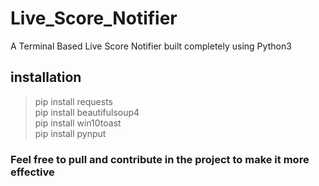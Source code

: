 # Live_Score_Notifier
A Terminal Based Live Score Notifier built completely using Python3

## installation 
> pip install requests <br>
> pip install beautifulsoup4 <br>
> pip install win10toast <br>
> pip install pynput <br>

### Feel free to pull and contribute in the project to make it more effective